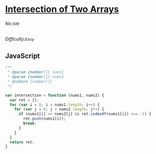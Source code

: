 # [Intersection of Two Arrays](https://leetcode.com/problems/intersection-of-two-arrays/)
###### No:`349`
###### Difficulty:`Easy`
## JavaScript

```javascript
/**
 * @param {number[]} nums1
 * @param {number[]} nums2
 * @return {number[]}
 */

var intersection = function (nums1, nums2) {
  var ret = [];
  for (var i = 0; i < nums1.length; i++) {
    for (var j = 0; j < nums2.length; j++) {
      if (nums1[i] == nums2[j] && ret.indexOf(nums1[i]) === -1) {
        ret.push(nums1[i]);
        break;
      }
    }
  }
  return ret;  
}
```
